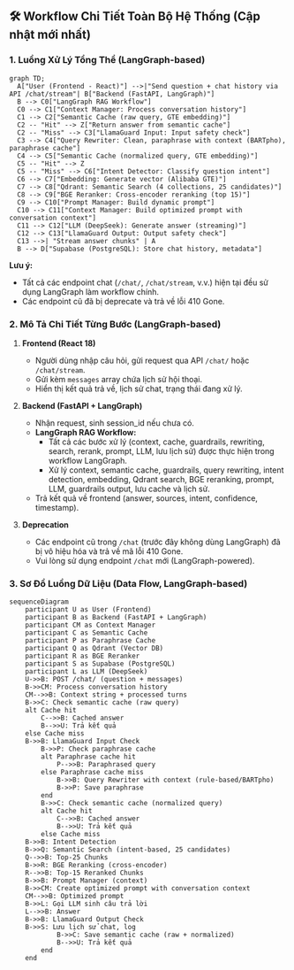 ## 🛠️ Workflow Chi Tiết Toàn Bộ Hệ Thống (Cập nhật mới nhất)

### 1. Luồng Xử Lý Tổng Thể (LangGraph-based)
```mermaid
graph TD;
  A["User (Frontend - React)"] -->|"Send question + chat history via API /chat/stream"| B["Backend (FastAPI, LangGraph)"]
  B --> C0["LangGraph RAG Workflow"]
  C0 --> C1["Context Manager: Process conversation history"]
  C1 --> C2["Semantic Cache (raw query, GTE embedding)"]
  C2 -- "Hit" --> Z["Return answer from semantic cache"]
  C2 -- "Miss" --> C3["LlamaGuard Input: Input safety check"]
  C3 --> C4["Query Rewriter: Clean, paraphrase with context (BARTpho), paraphrase cache"]
  C4 --> C5["Semantic Cache (normalized query, GTE embedding)"]
  C5 -- "Hit" --> Z
  C5 -- "Miss" --> C6["Intent Detector: Classify question intent"]
  C6 --> C7["Embedding: Generate vector (Alibaba GTE)"]
  C7 --> C8["Qdrant: Semantic Search (4 collections, 25 candidates)"]
  C8 --> C9["BGE Reranker: Cross-encoder reranking (top 15)"]
  C9 --> C10["Prompt Manager: Build dynamic prompt"]
  C10 --> C11["Context Manager: Build optimized prompt with conversation context"]
  C11 --> C12["LLM (DeepSeek): Generate answer (streaming)"]
  C12 --> C13["LlamaGuard Output: Output safety check"]
  C13 -->| "Stream answer chunks" | A
  B --> D["Supabase (PostgreSQL): Store chat history, metadata"]
```

**Lưu ý:**
- Tất cả các endpoint chat (`/chat/`, `/chat/stream`, v.v.) hiện tại đều sử dụng LangGraph làm workflow chính.
- Các endpoint cũ đã bị deprecate và trả về lỗi 410 Gone.

### 2. Mô Tả Chi Tiết Từng Bước (LangGraph-based)

1. **Frontend (React 18)**
   - Người dùng nhập câu hỏi, gửi request qua API `/chat/` hoặc `/chat/stream`.
   - Gửi kèm `messages` array chứa lịch sử hội thoại.
   - Hiển thị kết quả trả về, lịch sử chat, trạng thái đang xử lý.

2. **Backend (FastAPI + LangGraph)**
   - Nhận request, sinh session_id nếu chưa có.
   - **LangGraph RAG Workflow:**
     - Tất cả các bước xử lý (context, cache, guardrails, rewriting, search, rerank, prompt, LLM, lưu lịch sử) được thực hiện trong workflow LangGraph.
     - Xử lý context, semantic cache, guardrails, query rewriting, intent detection, embedding, Qdrant search, BGE reranking, prompt, LLM, guardrails output, lưu cache và lịch sử.
   - Trả kết quả về frontend (answer, sources, intent, confidence, timestamp).

3. **Deprecation**
   - Các endpoint cũ trong `/chat` (trước đây không dùng LangGraph) đã bị vô hiệu hóa và trả về mã lỗi 410 Gone.
   - Vui lòng sử dụng endpoint `/chat` mới (LangGraph-powered).

### 3. Sơ Đồ Luồng Dữ Liệu (Data Flow, LangGraph-based)

```mermaid
sequenceDiagram
    participant U as User (Frontend)
    participant B as Backend (FastAPI + LangGraph)
    participant CM as Context Manager
    participant C as Semantic Cache
    participant P as Paraphrase Cache
    participant Q as Qdrant (Vector DB)
    participant R as BGE Reranker
    participant S as Supabase (PostgreSQL)
    participant L as LLM (DeepSeek)
    U->>B: POST /chat/ (question + messages)
    B->>CM: Process conversation history
    CM-->>B: Context string + processed turns
    B->>C: Check semantic cache (raw query)
    alt Cache hit
        C-->>B: Cached answer
        B-->>U: Trả kết quả
    else Cache miss
    B->>B: LlamaGuard Input Check
        B->>P: Check paraphrase cache
        alt Paraphrase cache hit
            P-->>B: Paraphrased query
        else Paraphrase cache miss
            B->>B: Query Rewriter with context (rule-based/BARTpho)
            B->>P: Save paraphrase
        end
        B->>C: Check semantic cache (normalized query)
        alt Cache hit
            C-->>B: Cached answer
            B-->>U: Trả kết quả
        else Cache miss
    B->>B: Intent Detection
    B->>Q: Semantic Search (intent-based, 25 candidates)
    Q-->>B: Top-25 Chunks
    B->>R: BGE Reranking (cross-encoder)
    R-->>B: Top-15 Reranked Chunks
    B->>B: Prompt Manager (context)
    B->>CM: Create optimized prompt with conversation context
    CM-->>B: Optimized prompt
    B->>L: Gọi LLM sinh câu trả lời
    L-->>B: Answer
    B->>B: LlamaGuard Output Check
    B->>S: Lưu lịch sử chat, log
            B->>C: Save semantic cache (raw + normalized)
            B-->>U: Trả kết quả
        end
    end
```

